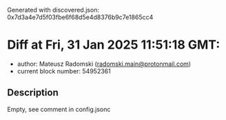 Generated with discovered.json: 0x7d3a4e7d5f03fbe6f68d5e4d8376b9c7e1865cc4

# Diff at Fri, 31 Jan 2025 11:51:18 GMT:

- author: Mateusz Radomski (<radomski.main@protonmail.com>)
- current block number: 54952361

## Description

Empty, see comment in config.jsonc
